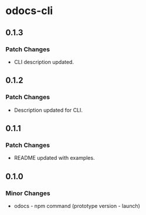 # odocs-cli

## 0.1.3

### Patch Changes

- CLI description updated.

## 0.1.2

### Patch Changes

- Description updated for CLI.

## 0.1.1

### Patch Changes

- README updated with examples.

## 0.1.0

### Minor Changes

- odocs - npm command (prototype version - launch)
